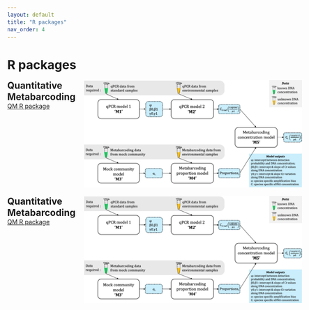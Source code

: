 ```yaml
---
layout: default
title: "R packages"
nav_order: 4
---
```


# R packages

<div style="display: flex; justify-content: space-between; align-items: flex-start;">

  <div style="flex: 1;">
<b style="font-size: 1.5em; line-height: 1.2;">Quantitative Metabarcoding</b><br>
<link rel="stylesheet" href="{{ '/assets/css/contact-button.css' | relative_url }}">
<div class="contact-buttons">
      <a href="https://html-preview.github.io/?url=https://github.com/gledguri/QM/blob/main/html/Showcase.html" class="email-button">QM R package</a>
    </div>
  </div>

  <!-- Image Container -->
  <div style="flex-shrink: 0; margin-left: 20px;">
<a href="https://html-preview.github.io/?url=https://github.com/gledguri/QM/blob/main/html/Showcase.html" target="_blank">
<img src="assets/images/QM_model_layout.jpg" alt="QM overview" style="width: 500px; height: 246px;"></a>
  </div>

</div>
<br>
<div style="display: flex; justify-content: space-between; align-items: flex-start;">

  <div style="flex: 1;">
<b style="font-size: 1.5em; line-height: 1.2;">Quantitative Metabarcoding</b><br>
<link rel="stylesheet" href="{{ '/assets/css/contact-button.css' | relative_url }}">
<div class="contact-buttons">
      <a href="https://html-preview.github.io/?url=https://github.com/gledguri/QM/blob/main/html/Showcase.html" class="email-button">QM R package</a>
    </div>
  </div>

  <!-- Image Container -->
  <div style="flex-shrink: 0; margin-left: 20px;">
<a href="https://html-preview.github.io/?url=https://github.com/gledguri/QM/blob/main/html/Showcase.html" target="_blank">
<img src="assets/images/QM_model_layout.jpg" alt="QM overview" style="width: 500px; height: 246px;"></a>
  </div>

</div>
<br>